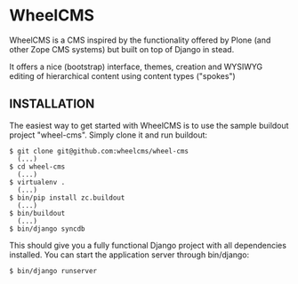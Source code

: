 WheelCMS
========

WheelCMS is a CMS inspired by the functionality offered by Plone (and
other Zope CMS systems) but built on top of Django in stead.

It offers a nice (bootstrap) interface, themes, creation and WYSIWYG
editing of hierarchical content using content types ("spokes")


INSTALLATION
------------

The easiest way to get started with WheelCMS is to use the sample buildout
project "wheel-cms". Simply clone it and run buildout:

    $ git clone git@github.com:wheelcms/wheel-cms
      (...)
    $ cd wheel-cms
      (...)
    $ virtualenv .
      (...)
    $ bin/pip install zc.buildout
      (...)
    $ bin/buildout
      (...)
    $ bin/django syncdb

This should give you a fully functional Django project with all dependencies
installed. You can start the application server through bin/django:

    $ bin/django runserver

